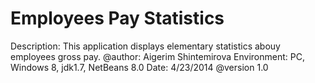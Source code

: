 # Employees Pay Statistics
Description:	This application displays elementary statistics abouy employees gross pay.
@author:	Aigerim Shintemirova
Environment:	PC, Windows 8, jdk1.7, NetBeans 8.0
Date:	4/23/2014
@version	1.0
